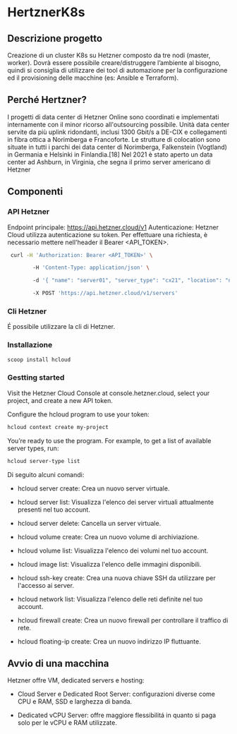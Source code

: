 # HertznerK8s

## Descrizione progetto
Creazione di un cluster K8s su Hetzner composto da tre nodi (master, worker). Dovrà essere possibile creare/distruggere l’ambiente al bisogno, quindi si consiglia di utilizzare dei tool di automazione per la configurazione ed il provisioning delle macchine (es: Ansible e Terraform). 

## Perché Hertzner?
I progetti di data center di Hetzner Online sono coordinati e implementati internamente con il minor ricorso all'outsourcing possibile. Unità data center servite da più uplink ridondanti, inclusi 1300 Gbit/s a DE-CIX e collegamenti in fibra ottica a Norimberga e Francoforte. Le strutture di colocation sono situate in tutti i parchi dei data center di Norimberga, Falkenstein (Vogtland) in Germania e Helsinki in Finlandia.[18] Nel 2021 è stato aperto un data center ad Ashburn, in Virginia, che segna il primo server americano di Hetzner

## Componenti
### API Hetzner 
Endpoint principale: https://api.hetzner.cloud/v1
Autenticazione: Hetzner Cloud utilizza autenticazione su token. Per effettuare una richiesta, è necessario mettere nell'header il Bearer <API_TOKEN>.
```bash
 curl -H 'Authorization: Bearer <API_TOKEN>' \

        -H 'Content-Type: application/json' \

        -d '{ "name": "server01", "server_type": "cx21", "location": "nbg1", "image": "ubuntu-22.04"}' \

        -X POST 'https://api.hetzner.cloud/v1/servers'
```

### Cli Hetzner
É possibile utilizzare la cli di Hetzner.

### Installazione
```bash
scoop install hcloud
```

### Gestting started
Visit the Hetzner Cloud Console at console.hetzner.cloud, select your project, and create a new API token.

Configure the hcloud program to use your token:

```bash
hcloud context create my-project
```

You’re ready to use the program. For example, to get a list of available server types, run:

```bash
hcloud server-type list
```

Di seguito alcuni comandi:

 - hcloud server create: Crea un nuovo server virtuale.

 - hcloud server list: Visualizza l'elenco dei server virtuali attualmente presenti nel tuo account.

 - hcloud server delete: Cancella un server virtuale.

 - hcloud volume create: Crea un nuovo volume di archiviazione.

 - hcloud volume list: Visualizza l'elenco dei volumi nel tuo account.

 - hcloud image list: Visualizza l'elenco delle immagini disponibili.

 - hcloud ssh-key create: Crea una nuova chiave SSH da utilizzare per l'accesso ai server.

 - hcloud network list: Visualizza l'elenco delle reti definite nel tuo account.

 - hcloud firewall create: Crea un nuovo firewall per controllare il traffico di rete.

 - hcloud floating-ip create: Crea un nuovo indirizzo IP fluttuante.

## Avvio di una macchina
Hetzner offre VM, dedicated servers e hosting:

- Cloud Server e Dedicated Root Server: configurazioni diverse come CPU e RAM, SSD e larghezza di banda.

- Dedicated vCPU Server: offre maggiore flessibilitá in quanto si paga solo per le vCPU e RAM utilizzate.

